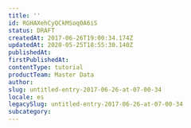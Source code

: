 ```yaml
---
title: ''
id: RGHAXehCyQCkMSoq0A6iS
status: DRAFT
createdAt: 2017-06-26T19:00:34.174Z
updatedAt: 2020-05-25T18:55:30.140Z
publishedAt: 
firstPublishedAt: 
contentType: tutorial
productTeam: Master Data
author: 
slug: untitled-entry-2017-06-26-at-07-00-34
locale: es
legacySlug: untitled-entry-2017-06-26-at-07-00-34
subcategory: 
---
```



